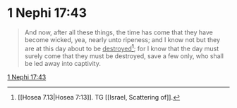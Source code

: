 # 1 Nephi 17:43

> And now, after all these things, the time has come that they have become wicked, yea, nearly unto ripeness; and I know not but they are at this day about to be <u>destroyed</u>[^a]; for I know that the day must surely come that they must be destroyed, save a few only, who shall be led away into captivity.

[1 Nephi 17:43](https://www.churchofjesuschrist.org/study/scriptures/bofm/1-ne/17?lang=eng&id=p43#p43)


[^a]: [[Hosea 7.13|Hosea 7:13]]. TG [[Israel, Scattering of]].
